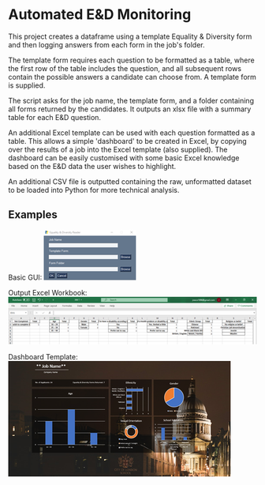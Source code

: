 # Automated E&D Monitoring

This project creates a dataframe using a template Equality & Diversity form and then logging answers from each form in the job's folder.

The template form requires each question to be formatted as a table, where the first row of the table includes the question, and all subsequent rows contain the possible answers a candidate can choose from. A template form is supplied.

The script asks for the job name, the template form, and a folder containing all forms returned by the candidates. It outputs an xlsx file with a summary table for each E&D question. 

An additional Excel template can be used with each question formatted as a table. This allows a simple 'dashboard' to be created in Excel, by copying over the results of a job into the Excel template (also supplied). The dashboard can be easily customised with some basic Excel knowledge based on the E&D data the user wishes to highlight. 

An additional CSV file is outputted containing the raw, unformatted dataset to be loaded into Python for more technical analysis.

## Examples

Basic GUI:
![alt_text](https://raw.githubusercontent.com/Jreece18/E-D/master/Screenshots/GUI.png?token=AKQ2HVZIJ63E54YEKW6JGJC7R3RVA)

Output Excel Workbook:
![alt_text](https://raw.githubusercontent.com/Jreece18/E-D/master/Screenshots/Workbook.png?token=AKQ2HV5A3RTETPUG7IY67UK7R3RX2)

Dashboard Template:
![alt text](https://raw.githubusercontent.com/Jreece18/E-D/master/Screenshots/DashbordTemplate.png?token=AKQ2HV3CTUJ5I5W2W5CSI2K7R3RSM)



